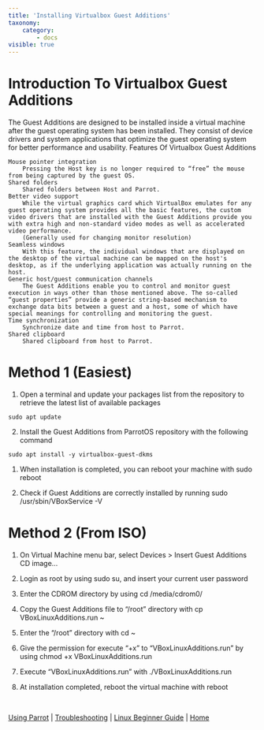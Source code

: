 ```yaml
---
title: 'Installing Virtualbox Guest Additions'
taxonomy:
    category:
        - docs
visible: true
---
```


# Introduction To Virtualbox Guest Additions

The Guest Additions are designed to be installed inside a virtual machine after the guest operating system has been installed.
They consist of device drivers and system applications that optimize the guest operating system for better performance and usability.
Features Of Virtualbox Guest Additions

    Mouse pointer integration
        Pressing the Host key is no longer required to “free” the mouse from being captured by the guest OS.
    Shared folders
        Shared folders between Host and Parrot.
    Better video support
        While the virtual graphics card which VirtualBox emulates for any guest operating system provides all the basic features, the custom video drivers that are installed with the Guest Additions provide you with extra high and non-standard video modes as well as accelerated video performance.
        (Generally used for changing monitor resolution)
    Seamless windows
        With this feature, the individual windows that are displayed on the desktop of the virtual machine can be mapped on the host's desktop, as if the underlying application was actually running on the host.
    Generic host/guest communication channels
        The Guest Additions enable you to control and monitor guest execution in ways other than those mentioned above. The so-called “guest properties” provide a generic string-based mechanism to exchange data bits between a guest and a host, some of which have special meanings for controlling and monitoring the guest.
    Time synchronization
        Synchronize date and time from host to Parrot.
    Shared clipboard
        Shared clipboard from host to Parrot.


# Method 1 (Easiest)

1. Open a terminal and update your packages list from the repository to retrieve the latest list of available packages

`sudo apt update`



2. Install the Guest Additions from ParrotOS repository with the following command

`sudo apt install -y virtualbox-guest-dkms`




1. When installation is completed, you can reboot your machine with sudo reboot



2. Check if Guest Additions are correctly installed by running sudo /usr/sbin/VBoxService -V


# Method 2 (From ISO)

1. On Virtual Machine menu bar, select Devices > Insert Guest Additions CD image…

2. Login as root by using sudo su, and insert your current user password

3. Enter the CDROM directory by using cd /media/cdrom0/

4. Copy the Guest Additions file to “/root” directory with cp VBoxLinuxAdditions.run ~

5. Enter the “/root” directory with cd ~

6. Give the permission for execute “+x” to “VBoxLinuxAdditions.run” by using chmod +x VBoxLinuxAdditions.run

7. Execute “VBoxLinuxAdditions.run” with ./VBoxLinuxAdditions.run

8. At installation completed, reboot the virtual machine with reboot

&nbsp;

[Using Parrot](https://docs.parrot.sh/info/start/) | [Troubleshooting](https://docs.parrot.sh/trbl/start/) | [Linux Beginner Guide](https://docs.parrot.sh/library/lbg-basics/) | [Home](https://docs.parrot.sh/)